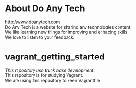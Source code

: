 # About Do Any Tech
http://www.doanytech.com  
Do Any Tech is a website for sharing any technologies content.  
We like learning new things for improving and enhacing skills.  
We love to listen to your feedback.
# vagrant_getting_started
*This repository use trunk base development.*  
This repository is for studying Vagrant.  
We are using this repository to keen Vagrantfile
